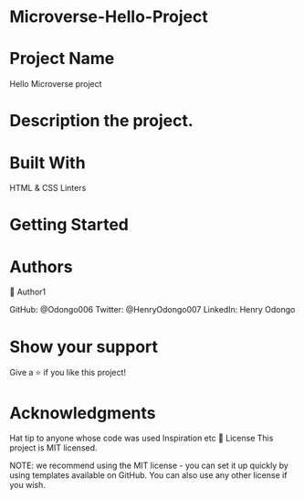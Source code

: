 # Microverse-Hello-Project

# Project Name

Hello Microverse project

# Description the project.

# Built With
HTML & CSS
Linters


# Getting Started


# Authors
👤 Author1

GitHub: @Odongo006
Twitter: @HenryOdongo007
LinkedIn: Henry Odongo


# Show your support
Give a ⭐️ if you like this project!

# Acknowledgments
Hat tip to anyone whose code was used
Inspiration
etc
📝 License
This project is MIT licensed.

NOTE: we recommend using the MIT license - you can set it up quickly by using templates available on GitHub. You can also use any other license if you wish.